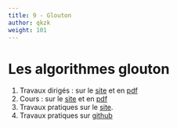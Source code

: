 ```yaml
---
title: 9 - Glouton
author: qkzk
weight: 101
---
```


# Les algorithmes glouton

1. Travaux dirigés : sur le [site](td) et en [pdf](/uploads/docsnsi/algo/glouton/1_TD.pdf)
2. Cours : sur le [site](cours) et en [pdf](/uploads/docsnsi/algo/glouton/2_cours.pdf)
3. Travaux pratiques sur le [site](tp).
4. Travaux pratiques sur [github](https://github.com/qkzk/data_colab/tree/master/TSP)
